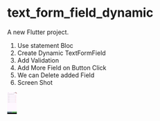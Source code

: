 # text_form_field_dynamic

A new Flutter project.

1. Use statement Bloc
2. Create Dynamic TextFormField
3. Add Validation
4. Add More Field on Button Click
5. We can Delete added Field
6. Screen Shot

<img src="https://github.com/regendraSuman2017/dynamin_text_form_field/blob/main/screenShot/Screenshot_1.jpg" height="50"/>